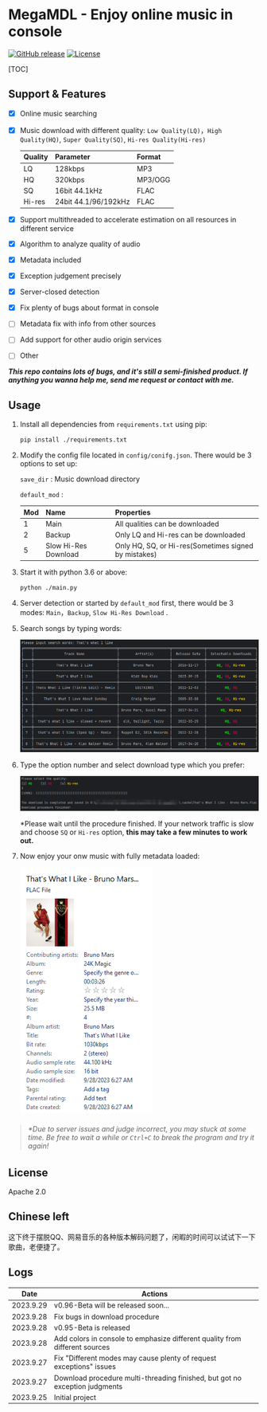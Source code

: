 # MegaMDL - Enjoy online music in console

[![GitHub release](https://img.shields.io/github/v/release/SnapdragonLee/MegaMDL)](https://github.com/SnapdragonLee/MegaMDL/releases/latest) [![License](https://img.shields.io/badge/License-Apache%202.0-yellow.svg)](./LICENSE)

[TOC]

## Support & Features


- [x] Online music searching

- [x] Music download with different quality: `Low Quality(LQ)`，`High Quality(HQ)`, `Super Quality(SQ)`, `Hi-res Quality(Hi-res)`

  | Quality | Parameter            | Format  |
  | ------- | -------------------- | ------- |
  | LQ      | 128kbps              | MP3     |
  | HQ      | 320kbps              | MP3/OGG |
  | SQ      | 16bit 44.1kHz        | FLAC    |
  | Hi-res  | 24bit 44.1/96/192kHz | FLAC    |

  

- [x] Support multithreaded to accelerate estimation on all resources in different service

- [x] Algorithm to analyze quality of audio

- [x] Metadata included

- [x] Exception judgement precisely

- [x] Server-closed detection

- [x] Fix plenty of bugs about format in console

- [ ] Metadata fix with info from other sources

- [ ] Add support for other audio origin services

- [ ] Other



***This repo contains lots of bugs, and it's still a semi-finished product. If anything you wanna help me, send me request or contact with me.***



## Usage

1. Install all dependencies from `requirements.txt` using pip:

   ```bash
   pip install ./requirements.txt
   ```

2. Modify the config file located in `config/conifg.json`. There would be 3 options to set up:

   `save_dir` : Music download directory

   `default_mod` : 

   | Mod  | Name                 | Properties                                           |
   | ---- | -------------------- | ---------------------------------------------------- |
   | 1    | Main                 | All qualities can be downloaded                      |
   | 2    | Backup               | Only LQ and Hi-res can be downloaded                 |
   | 5    | Slow Hi-Res Download | Only HQ, SQ, or Hi-res(Sometimes signed by mistakes) |

   

3. Start it with python 3.6 or above:

   ```bash
   python ./main.py
   ```

4. Server detection or started by `default_mod` first, there would be 3 modes: `Main`，`Backup`,  `Slow Hi-Res Download` .

5. Search songs by typing words:

   ![image-20230928062441630](Readme.assets/image-20230928062441630.png)

6. Type the option number and select download type which you prefer:

   ![1695854548410](Readme.assets/1695854548410.jpg)

   *Please wait until the procedure finished. If your network traffic is slow and choose `SQ` or `Hi-res` option, **this may take a few minutes to work out.**

7. Now enjoy your onw music with fully metadata loaded:

   ![image-20230928063422795](Readme.assets/image-20230928063422795.png)

> ###### *Due to server issues and judge incorrect, you may stuck at some time. Be free to wait a while or `Ctrl+C` to break the program and try it again!



## License

Apache 2.0



## Chinese left

这下终于摆脱QQ、网易音乐的各种版本解码问题了，闲暇的时间可以试试下一下歌曲，老便捷了。



## Logs

| Date      | Actions                                                      |
| --------- | ------------------------------------------------------------ |
| 2023.9.29 | v0.96-Beta will be released soon...                          |
| 2023.9.28 | Fix bugs in download procedure                               |
| 2023.9.28 | v0.95-Beta is released                                       |
| 2023.9.28 | Add colors in console to emphasize different quality from different sources |
| 2023.9.27 | Fix "Different modes may cause plenty of request exceptions" issues |
| 2023.9.27 | Download procedure multi-threading finished, but got no exception judgments |
| 2023.9.25 | Initial project                                              |

